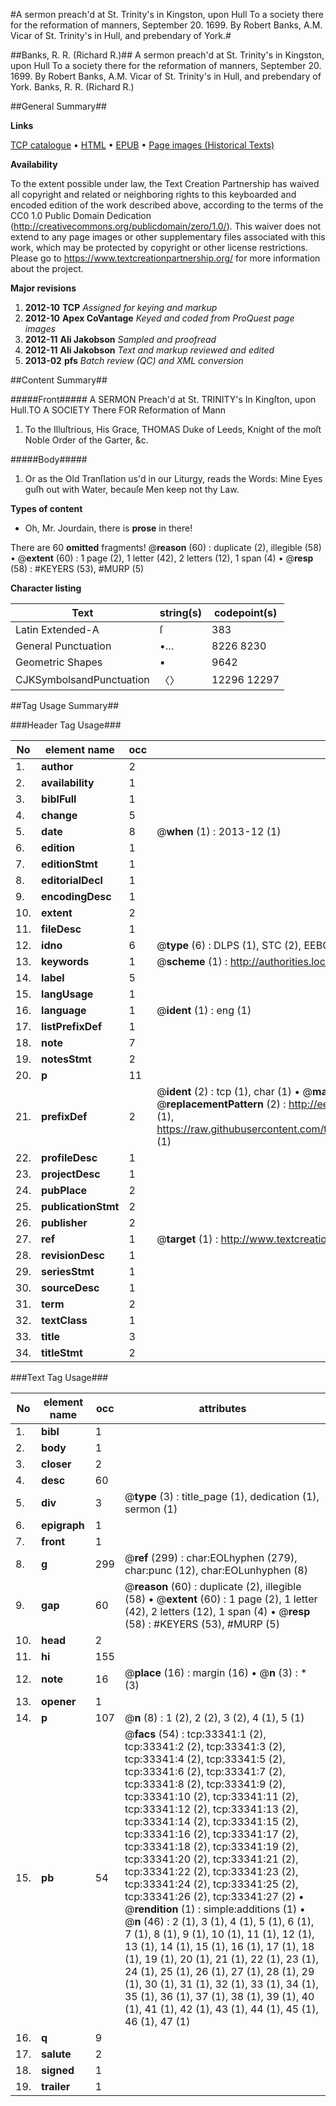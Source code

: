 #A sermon preach'd at St. Trinity's in Kingston, upon Hull To a society there for the reformation of manners, September 20. 1699. By Robert Banks, A.M. Vicar of St. Trinity's in Hull, and prebendary of York.#

##Banks, R. R. (Richard R.)##
A sermon preach'd at St. Trinity's in Kingston, upon Hull To a society there for the reformation of manners, September 20. 1699. By Robert Banks, A.M. Vicar of St. Trinity's in Hull, and prebendary of York.
Banks, R. R. (Richard R.)

##General Summary##

**Links**

[TCP catalogue](http://www.ota.ox.ac.uk/tcp/)  • 
[HTML](http://tei.it.ox.ac.uk/tcp/Texts-HTML/free/A30/A30857.html)  • 
[EPUB](http://tei.it.ox.ac.uk/tcp/Texts-EPUB/free/A30/A30857.epub) • 
[Page images (Historical Texts)](https://historicaltexts.jisc.ac.uk/eebo-99828908e)

**Availability**

To the extent possible under law, the Text Creation Partnership has waived all copyright and related or neighboring rights to this keyboarded and encoded edition of the work described above, according to the terms of the CC0 1.0 Public Domain Dedication (http://creativecommons.org/publicdomain/zero/1.0/). This waiver does not extend to any page images or other supplementary files associated with this work, which may be protected by copyright or other license restrictions. Please go to https://www.textcreationpartnership.org/ for more information about the project.

**Major revisions**

1. __2012-10__ __TCP__ *Assigned for keying and markup*
1. __2012-10__ __Apex CoVantage__ *Keyed and coded from ProQuest page images*
1. __2012-11__ __Ali Jakobson__ *Sampled and proofread*
1. __2012-11__ __Ali Jakobson__ *Text and markup reviewed and edited*
1. __2013-02__ __pfs__ *Batch review (QC) and XML conversion*

##Content Summary##

#####Front#####
A SERMON Preach'd at St. TRINITY's In Kingſton, upon Hull.TO A SOCIETY There FOR Reformation of Mann
1. To the Illuſtrious, His Grace, THOMAS Duke of Leeds, Knight of the moſt Noble Order of the Garter, &c.

#####Body#####

1. Or as the Old Tranſlation us'd in our Liturgy, reads the Words: Mine Eyes guſh out with Water, becauſe Men keep not thy Law.

**Types of content**

  * Oh, Mr. Jourdain, there is **prose** in there!

There are 60 **omitted** fragments! 
 @__reason__ (60) : duplicate (2), illegible (58)  •  @__extent__ (60) : 1 page (2), 1 letter (42), 2 letters (12), 1 span (4)  •  @__resp__ (58) : #KEYERS (53), #MURP (5)

**Character listing**


|Text|string(s)|codepoint(s)|
|---|---|---|
|Latin Extended-A|ſ|383|
|General Punctuation|•…|8226 8230|
|Geometric Shapes|▪|9642|
|CJKSymbolsandPunctuation|〈〉|12296 12297|

##Tag Usage Summary##

###Header Tag Usage###

|No|element name|occ|attributes|
|---|---|---|---|
|1.|__author__|2||
|2.|__availability__|1||
|3.|__biblFull__|1||
|4.|__change__|5||
|5.|__date__|8| @__when__ (1) : 2013-12 (1)|
|6.|__edition__|1||
|7.|__editionStmt__|1||
|8.|__editorialDecl__|1||
|9.|__encodingDesc__|1||
|10.|__extent__|2||
|11.|__fileDesc__|1||
|12.|__idno__|6| @__type__ (6) : DLPS (1), STC (2), EEBO-CITATION (1), PROQUEST (1), VID (1)|
|13.|__keywords__|1| @__scheme__ (1) : http://authorities.loc.gov/ (1)|
|14.|__label__|5||
|15.|__langUsage__|1||
|16.|__language__|1| @__ident__ (1) : eng (1)|
|17.|__listPrefixDef__|1||
|18.|__note__|7||
|19.|__notesStmt__|2||
|20.|__p__|11||
|21.|__prefixDef__|2| @__ident__ (2) : tcp (1), char (1)  •  @__matchPattern__ (2) : ([0-9\-]+):([0-9IVX]+) (1), (.+) (1)  •  @__replacementPattern__ (2) : http://eebo.chadwyck.com/downloadtiff?vid=$1&page=$2 (1), https://raw.githubusercontent.com/textcreationpartnership/Texts/master/tcpchars.xml#$1 (1)|
|22.|__profileDesc__|1||
|23.|__projectDesc__|1||
|24.|__pubPlace__|2||
|25.|__publicationStmt__|2||
|26.|__publisher__|2||
|27.|__ref__|1| @__target__ (1) : http://www.textcreationpartnership.org/docs/. (1)|
|28.|__revisionDesc__|1||
|29.|__seriesStmt__|1||
|30.|__sourceDesc__|1||
|31.|__term__|2||
|32.|__textClass__|1||
|33.|__title__|3||
|34.|__titleStmt__|2||


###Text Tag Usage###

|No|element name|occ|attributes|
|---|---|---|---|
|1.|__bibl__|1||
|2.|__body__|1||
|3.|__closer__|2||
|4.|__desc__|60||
|5.|__div__|3| @__type__ (3) : title_page (1), dedication (1), sermon (1)|
|6.|__epigraph__|1||
|7.|__front__|1||
|8.|__g__|299| @__ref__ (299) : char:EOLhyphen (279), char:punc (12), char:EOLunhyphen (8)|
|9.|__gap__|60| @__reason__ (60) : duplicate (2), illegible (58)  •  @__extent__ (60) : 1 page (2), 1 letter (42), 2 letters (12), 1 span (4)  •  @__resp__ (58) : #KEYERS (53), #MURP (5)|
|10.|__head__|2||
|11.|__hi__|155||
|12.|__note__|16| @__place__ (16) : margin (16)  •  @__n__ (3) : * (3)|
|13.|__opener__|1||
|14.|__p__|107| @__n__ (8) : 1 (2), 2 (2), 3 (2), 4 (1), 5 (1)|
|15.|__pb__|54| @__facs__ (54) : tcp:33341:1 (2), tcp:33341:2 (2), tcp:33341:3 (2), tcp:33341:4 (2), tcp:33341:5 (2), tcp:33341:6 (2), tcp:33341:7 (2), tcp:33341:8 (2), tcp:33341:9 (2), tcp:33341:10 (2), tcp:33341:11 (2), tcp:33341:12 (2), tcp:33341:13 (2), tcp:33341:14 (2), tcp:33341:15 (2), tcp:33341:16 (2), tcp:33341:17 (2), tcp:33341:18 (2), tcp:33341:19 (2), tcp:33341:20 (2), tcp:33341:21 (2), tcp:33341:22 (2), tcp:33341:23 (2), tcp:33341:24 (2), tcp:33341:25 (2), tcp:33341:26 (2), tcp:33341:27 (2)  •  @__rendition__ (1) : simple:additions (1)  •  @__n__ (46) : 2 (1), 3 (1), 4 (1), 5 (1), 6 (1), 7 (1), 8 (1), 9 (1), 10 (1), 11 (1), 12 (1), 13 (1), 14 (1), 15 (1), 16 (1), 17 (1), 18 (1), 19 (1), 20 (1), 21 (1), 22 (1), 23 (1), 24 (1), 25 (1), 26 (1), 27 (1), 28 (1), 29 (1), 30 (1), 31 (1), 32 (1), 33 (1), 34 (1), 35 (1), 36 (1), 37 (1), 38 (1), 39 (1), 40 (1), 41 (1), 42 (1), 43 (1), 44 (1), 45 (1), 46 (1), 47 (1)|
|16.|__q__|9||
|17.|__salute__|2||
|18.|__signed__|1||
|19.|__trailer__|1||

